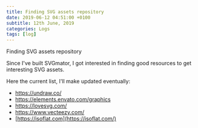 ```yaml
---
title: Finding SVG assets repository
date: 2019-06-12 04:51:00 +0100
subtitle: 12th June, 2019
categories: Logs
tags: [log]
---
```


Finding SVG assets repository

Since I've built SVGmator, I got interested in finding good resources to get interesting SVG assets.

Here the current list, I'll make updated eventually:

- https://undraw.co/
- https://elements.envato.com/graphics
- https://lovesvg.com/
- https://www.vecteezy.com/
- [https://isoflat.com](https://isoflat.com/)